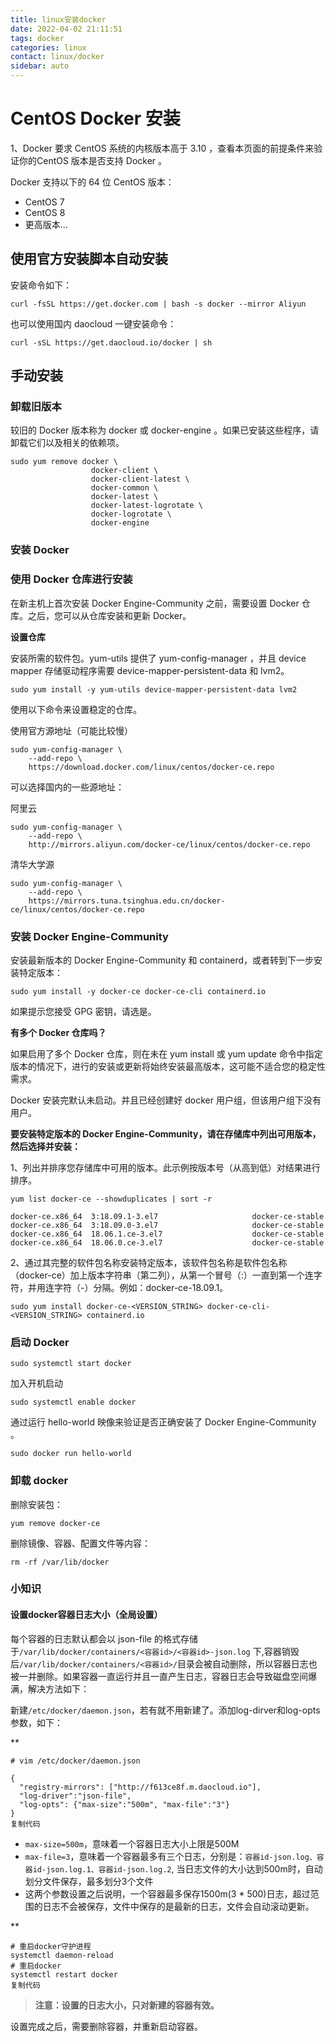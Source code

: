 ```yaml
---
title: linux安装docker
date: 2022-04-02 21:11:51
tags: docker
categories: linux
contact: linux/docker
sidebar: auto
---
```


# CentOS Docker 安装

1、Docker 要求 CentOS 系统的内核版本高于 3.10 ，查看本页面的前提条件来验证你的CentOS 版本是否支持 Docker 。

Docker 支持以下的 64 位 CentOS 版本：

- CentOS 7
- CentOS 8
- 更高版本...



## 使用官方安装脚本自动安装

安装命令如下：

```shell
curl -fsSL https://get.docker.com | bash -s docker --mirror Aliyun
```

也可以使用国内 daocloud 一键安装命令：

```shell
curl -sSL https://get.daocloud.io/docker | sh
```



## 手动安装

### 卸载旧版本

较旧的 Docker 版本称为 docker 或 docker-engine 。如果已安装这些程序，请卸载它们以及相关的依赖项。

```shell
sudo yum remove docker \
                  docker-client \
                  docker-client-latest \
                  docker-common \
                  docker-latest \
                  docker-latest-logrotate \
                  docker-logrotate \
                  docker-engine
```

### 安装 Docker 

### 使用 Docker 仓库进行安装

在新主机上首次安装 Docker Engine-Community 之前，需要设置 Docker 仓库。之后，您可以从仓库安装和更新 Docker。

**设置仓库**

安装所需的软件包。yum-utils 提供了 yum-config-manager ，并且 device mapper 存储驱动程序需要 device-mapper-persistent-data 和 lvm2。

```shell
sudo yum install -y yum-utils device-mapper-persistent-data lvm2
```

使用以下命令来设置稳定的仓库。

使用官方源地址（可能比较慢）

```shell
sudo yum-config-manager \
    --add-repo \
    https://download.docker.com/linux/centos/docker-ce.repo
```

可以选择国内的一些源地址：

阿里云

```shell
sudo yum-config-manager \
    --add-repo \
    http://mirrors.aliyun.com/docker-ce/linux/centos/docker-ce.repo
```

清华大学源

```shell
sudo yum-config-manager \
    --add-repo \
    https://mirrors.tuna.tsinghua.edu.cn/docker-ce/linux/centos/docker-ce.repo
```

### 安装 Docker Engine-Community

安装最新版本的 Docker Engine-Community 和 containerd，或者转到下一步安装特定版本：

```shell
sudo yum install -y docker-ce docker-ce-cli containerd.io
```

如果提示您接受 GPG 密钥，请选是。

**有多个 Docker 仓库吗？**

如果启用了多个 Docker 仓库，则在未在 yum install 或 yum update 命令中指定版本的情况下，进行的安装或更新将始终安装最高版本，这可能不适合您的稳定性需求。

Docker 安装完默认未启动。并且已经创建好 docker 用户组，但该用户组下没有用户。

**要安装特定版本的 Docker Engine-Community，请在存储库中列出可用版本，然后选择并安装：**

1、列出并排序您存储库中可用的版本。此示例按版本号（从高到低）对结果进行排序。

```shell
yum list docker-ce --showduplicates | sort -r
```

```shell
docker-ce.x86_64  3:18.09.1-3.el7                     docker-ce-stable
docker-ce.x86_64  3:18.09.0-3.el7                     docker-ce-stable
docker-ce.x86_64  18.06.1.ce-3.el7                    docker-ce-stable
docker-ce.x86_64  18.06.0.ce-3.el7                    docker-ce-stable
```

2、通过其完整的软件包名称安装特定版本，该软件包名称是软件包名称（docker-ce）加上版本字符串（第二列），从第一个冒号（:）一直到第一个连字符，并用连字符（-）分隔。例如：docker-ce-18.09.1。

```shell
sudo yum install docker-ce-<VERSION_STRING> docker-ce-cli-<VERSION_STRING> containerd.io
```

### 启动 Docker

```shell
sudo systemctl start docker
```

加入开机启动

```shell
sudo systemctl enable docker
```



通过运行 hello-world 映像来验证是否正确安装了 Docker Engine-Community 。

```shell
sudo docker run hello-world
```

### 卸载 docker

删除安装包：

```shell
yum remove docker-ce
```

删除镜像、容器、配置文件等内容：

```shell
rm -rf /var/lib/docker
```



### 小知识



#### 设置docker容器日志大小（全局设置）

每个容器的日志默认都会以 json-file 的格式存储于`/var/lib/docker/containers/<容器id>/<容器id>-json.log` 下,容器销毁后`/var/lib/docker/containers/<容器id>/`目录会被自动删除，所以容器日志也被一并删除。如果容器一直运行并且一直产生日志，容器日志会导致磁盘空间爆满，解决方法如下：



新建`/etc/docker/daemon.json`，若有就不用新建了。添加log-dirver和log-opts参数，如下：

**

```
# vim /etc/docker/daemon.json

{
  "registry-mirrors": ["http://f613ce8f.m.daocloud.io"],
  "log-driver":"json-file",
  "log-opts": {"max-size":"500m", "max-file":"3"}
}
复制代码
```

- `max-size=500m`，意味着一个容器日志大小上限是500M
- `max-file=3`，意味着一个容器最多有三个日志，分别是：`容器id-json.log、容器id-json.log.1、容器id-json.log.2`, 当日志文件的大小达到500m时，自动划分文件保存，最多划分3个文件
- 这两个参数设置之后说明，一个容器最多保存1500m(3 * 500)日志，超过范围的日志不会被保存，文件中保存的是最新的日志，文件会自动滚动更新。

**

```
# 重启docker守护进程
systemctl daemon-reload
# 重启docker
systemctl restart docker
复制代码
```

> **注意：设置的日志大小，只对新建的容器有效。**

设置完成之后，需要删除容器，并重新启动容器。
